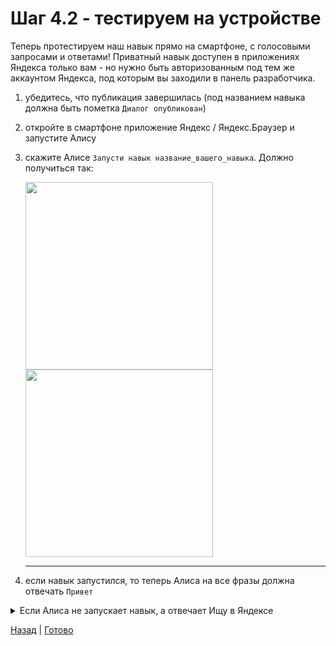 # Шаг 4.2 - тестируем на устройстве

Теперь протестируем наш навык прямо на смартфоне, с голосовыми запросами и ответами!
Приватный навык доступен в приложениях Яндекса только вам - но нужно быть авторизованным под тем же аккаунтом Яндекса,
под которым вы заходили в панель разработчика.

1. убедитесь, что публикация завершилась (под названием навыка должна быть пометка `Диалог опубликован`)
2. откройте в смартфоне приложение Яндекс / Яндекс.Браузер и запустите Алису
3. скажите Алисе `Запусти навык название_вашего_навыка`. Должно получиться так:
   
   <img width="300" align="center" src="https://user-images.githubusercontent.com/1473072/83940136-074f1d80-a7eb-11ea-911b-ad8a9846c5bb.png"/>

   <img width="300" align="center" src="https://user-images.githubusercontent.com/1473072/83940205-83e1fc00-a7eb-11ea-877e-b0502ceb933f.png"/>
   <hr/>

4. если навык запустился, то теперь Алиса на все фразы должна отвечать `Привет`

<details>
  <summary>Если Алиса не запускает навык, а отвечает Ищу в Яндексе</summary>
  
  Попробуйте напечатать текстом `Запусти навык название_вашего_навыка`
</details>

[Назад][prev] | [Готово][next]

[prev]: https://github.com/vitalets/alice-workshop/tree/step4.1
[next]: http://bit.ly/alice-workshop_step5

